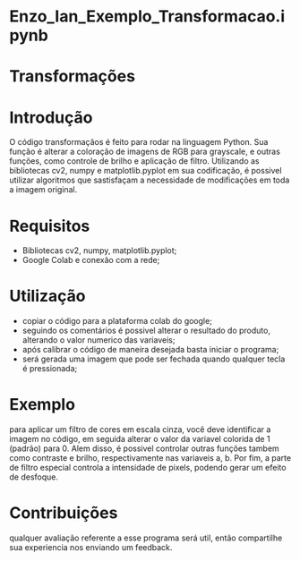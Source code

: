 # Enzo_Ian_Exemplo_Transformacao.ipynb

# Transformações

# Introdução
O código transformaçãos é feito para rodar na linguagem Python. Sua função é alterar a coloração de imagens de RGB para grayscale, e outras funções, como controle de brilho e aplicação de filtro. Utilizando as bibliotecas cv2, numpy e matplotlib.pyplot em sua codificação, é possivel utilizar algoritmos que sastisfaçam a necessidade de modificações em toda a imagem original.

# Requisitos
- Bibliotecas cv2, numpy, matplotlib.pyplot;
- Google Colab e conexão com a rede;

# Utilização
- copiar o código para a plataforma colab do google;
- seguindo os comentários é possivel alterar o resultado do produto, alterando o valor numerico das variaveis;
- após calibrar o código de maneira desejada basta iniciar o programa;
- será gerada uma imagem que pode ser fechada quando qualquer tecla é pressionada;

# Exemplo
para aplicar um filtro de cores em escala cinza, você deve identificar a imagem no código, em seguida alterar o valor da variavel colorida de 1 (padrão) para 0. Alem disso, é possivel controlar outras funções tambem como contraste e brilho, respectivamente nas variaveis a, b. Por fim, a parte de filtro especial controla a intensidade de pixels, podendo gerar um efeito de desfoque.

# Contribuições
qualquer avaliação referente a esse programa será util, então compartilhe sua experiencia nos enviando um feedback.
